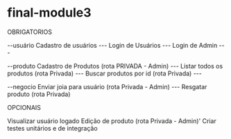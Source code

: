 # final-module3
OBRIGATORIOS

--usuário
 Cadastro de usuários --- 
 Login de Usuários --- 
 Login de Admin --- 
 
 --produto
 Cadastro de Produtos (rota PRIVADA - Admin) --- 
 Listar todos os produtos (rota Privada) --- 
 Buscar produtos por id (rota Privada) ---
 
 --negocio
 Enviar joia para usuário (rota Privada - Admin) ---
 Resgatar produto (rota Privada) 



 OPCIONAIS

 Visualizar usuário logado
 Edição de produto (rota Privada - Admin)'
 Criar testes unitários e de integração